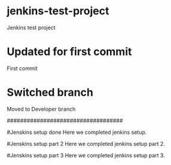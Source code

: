 # jenkins-test-project
Jenkins test project

# Updated for first commit
First commit

# Switched branch
Moved to Developer branch


###################################

#Jenskins setup done
Here we completed jenkins setup.


#Jenskins setup part 2
Here we completed jenkins setup part 2.

#Jenskins setup part 3
Here we completed jenkins setup part 3.
